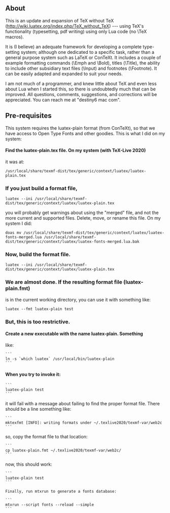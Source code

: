 
## About

This is an update and expansion of TeX without TeX
(http://wiki.luatex.org/index.php/TeX_without_TeX) --- using TeX's
functionality (typesetting, pdf writing) using only Lua code (no \TeX
macros).

It is (I believe) an adequate framework for developing a complete
type-setting system; although one dedicated to a specific task, rather
than a general purpose system such as LaTeX or ConTeXt. It includes a
couple of example formatting commands (\Emph and \Bold), titles
(\Title), the ability to include other subsidiary text files (\Input)
and footnotes (\Footnote). It can be easily adapted and expanded to
suit your needs.

I am not much of a programmer, and knew little about TeX and even less
about Lua when I started this, so there is undoubtedly much that can
be improved.  All questions, comments, suggestions, and corrections
will be appreciated. You can reach me at "destiny6 <AT> mac <DOT>
com".

## Pre-requisites

This system requires the luatex-plain format (from ConTeXt), so that
we have access to Open Type Fonts and other goodies. This is what I
did on my system:

#### Find the luatex-plain.tex file. On my system (with TeX-Live 2020)
it was at: 

  ```
  /usr/local/share/texmf-dist/tex/generic/context/luatex/luatex-plain.tex
  ```

### If you just build a format file, 

  ```
  luatex --ini /usr/local/share/texmf-dist/tex/generic/context/luatex/luatex-plain.tex
  ``` 
  
  you will probably get warnings about using the "merged" file, and not
  the more current and supported files. Delete, move, or rename this
  file. On my system I did: 

  ```
  doas mv /usr/local/share/texmf-dist/tex/generic/context/luatex/luatex-fonts-merged.lua /usr/local/share/texmf-dist/tex/generic/context/luatex/luatex-fonts-merged.lua.bak
  ```

### Now, build the format file. 

  ```
  luatex --ini /usr/local/share/texmf-dist/tex/generic/context/luatex/luatex-plain.tex
  ```

### We are almost done. If the resulting format file (luatex-plain.fmt)
is in the current working directory, you can use it with something
like: 

  ```
  luatex --fmt luatex-plain test
  ```

### But, this is too restrictive.

  #### Create a new executable with the name luatex-plain. Something
  like: 

    ```
    ln -s `which luatex` /usr/local/bin/luatex-plain
    ```

  #### When you try to invoke it: 

    ```
    luatex-plain test
    ``` 

  it will fail with a message about failing to find the proper
  format file. There should be a line something like: 

    ```
    mktexfmt [INFO]: writing formats under ~/.texlive2020/texmf-var/web2c
    ``` 

  so, copy the format file to that location: 

    ```
    cp luatex-plain.fmt ~/.texlive2020/texmf-var/web2c/
    ``` 

  now, this should work: 

    ```
    luatex-plain test
    ``` 

    Finally, run mtxrun to generate a fonts database: 

    ```
    mtxrun --script fonts --reload --simple
    ```

